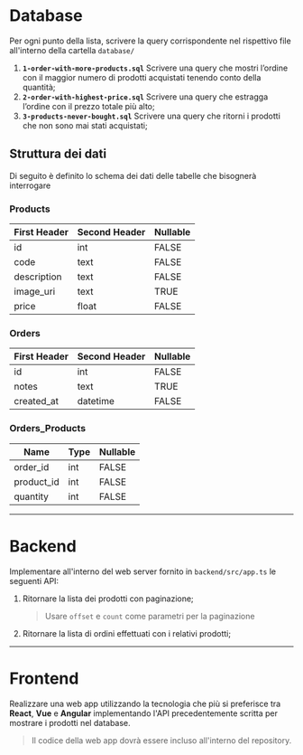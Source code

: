 # Database



Per ogni punto della lista, scrivere la query corrispondente nel rispettivo file all'interno della cartella `database/`

1. **`1-order-with-more-products.sql`** Scrivere una query che mostri l’ordine con il maggior numero di prodotti acquistati tenendo conto della quantità;
2. **`2-order-with-highest-price.sql`** Scrivere una query che estragga l’ordine con il prezzo totale più alto;
3. **`3-products-never-bought.sql`** Scrivere una query che ritorni i prodotti che non sono mai stati acquistati;



## Struttura dei dati



Di seguito è definito lo schema dei dati delle tabelle che bisognerà interrogare



### Products

First Header  | Second Header | Nullable
------------- | ------------- | -------------
id            | int           | FALSE
code          | text          | FALSE
description   | text          | FALSE
image_uri     | text          | TRUE
price         | float         | FALSE



### Orders

First Header  | Second Header | Nullable
------------- | ------------- | -------------
id            | int           | FALSE
notes         | text          | TRUE
created_at    | datetime      | FALSE



### Orders_Products

Name          | Type          | Nullable
------------- | ------------- | -------------
order_id      | int           | FALSE
product_id    | int           | FALSE
quantity      | int           | FALSE



---



# Backend



Implementare all'interno del web server fornito in `backend/src/app.ts` le seguenti API:
1. Ritornare la lista dei prodotti con paginazione;
    > Usare `offset` e `count` come parametri per la paginazione
2. Ritornare la lista di ordini effettuati con i relativi prodotti;



---



# Frontend

Realizzare una web app utilizzando la tecnologia che più si preferisce tra **React**, **Vue** e **Angular** implementando l'API precedentemente scritta per mostrare i prodotti nel database.

> Il codice della web app dovrà essere incluso all'interno del repository.